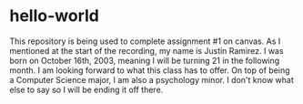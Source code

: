 # hello-world
This repository is being used to complete assignment #1 on canvas.
As I mentioned at the start of the recording, my name is Justin Ramirez. I was born on October 16th, 2003, meaning I will be turning 21 in the following month. I am looking forward to what this class has to offer. On top of being a Computer Science major, I am also a psychology minor. I don't know what else to say so I will be ending it off there.
